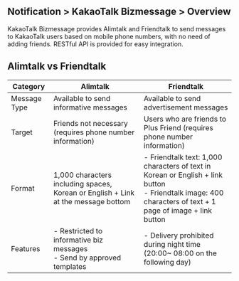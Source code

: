 ## Notification > KakaoTalk Bizmessage > Overview

KakaoTalk Bizmessage provides Alimtalk and Friendtalk to send messages to KakaoTalk users based on mobile phone numbers, with no need of adding friends.
RESTful API is provided for easy integration.

## Alimtalk vs Friendtalk
| Category     | Alimtalk                                                     | Friendtalk                                                   |
| ------------ | ------------------------------------------------------------ | ------------------------------------------------------------ |
| Message Type | Available to send informative messages                       | Available to send advertisement messages                     |
| Target       | Friends not necessary (requires phone number information)    | Users who are friends to Plus Friend (requires phone number information) |
| Format       | 1,000 characters including spaces, Korean or English + Link at the message bottom | - Friendtalk text: 1,000 characters of text in Korean or English + link button<br />- Friendtalk image: 400 characters of text + 1 page of image + link button |
| Features     | - Restricted to informative biz messages <br />- Send by approved templates | - Delivery prohibited during night time  (20:00~ 08:00 on the following day) |
